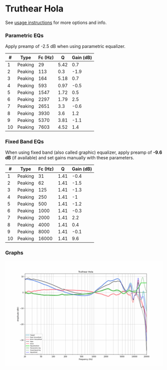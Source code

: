 # Truthear Hola
See [usage instructions](https://github.com/jaakkopasanen/AutoEq#usage) for more options and info.

### Parametric EQs
Apply preamp of -2.5 dB when using parametric equalizer.

|   # | Type    |   Fc (Hz) |    Q |   Gain (dB) |
|-----|---------|-----------|------|-------------|
|   1 | Peaking |        29 | 5.42 |         0.7 |
|   2 | Peaking |       113 | 0.3  |        -1.9 |
|   3 | Peaking |       164 | 5.18 |         0.7 |
|   4 | Peaking |       593 | 0.97 |        -0.5 |
|   5 | Peaking |      1547 | 1.72 |         0.5 |
|   6 | Peaking |      2297 | 1.79 |         2.5 |
|   7 | Peaking |      2651 | 3.3  |        -0.6 |
|   8 | Peaking |      3930 | 3.6  |         1.2 |
|   9 | Peaking |      5370 | 3.81 |        -1.1 |
|  10 | Peaking |      7603 | 4.52 |         1.4 |

### Fixed Band EQs
When using fixed band (also called graphic) equalizer, apply preamp of **-9.6 dB** (if available) and set gains manually with these parameters.

|   # | Type    |   Fc (Hz) |    Q |   Gain (dB) |
|-----|---------|-----------|------|-------------|
|   1 | Peaking |        31 | 1.41 |        -0.4 |
|   2 | Peaking |        62 | 1.41 |        -1.5 |
|   3 | Peaking |       125 | 1.41 |        -1.3 |
|   4 | Peaking |       250 | 1.41 |        -1   |
|   5 | Peaking |       500 | 1.41 |        -1.2 |
|   6 | Peaking |      1000 | 1.41 |        -0.3 |
|   7 | Peaking |      2000 | 1.41 |         2.2 |
|   8 | Peaking |      4000 | 1.41 |         0.4 |
|   9 | Peaking |      8000 | 1.41 |        -0.1 |
|  10 | Peaking |     16000 | 1.41 |         9.6 |

### Graphs
![](./Truthear%20Hola.png)
